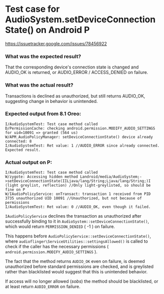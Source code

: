 # Test case for AudioSystem.setDeviceConnectionState() on Android P

https://issuetracker.google.com/issues/78456922

### What was the expected result?
That the corresponding device's connection state is changed and AUDIO_OK is returned,
or AUDIO_ERROR / ACCESS_DENIED on failure.

### What was the actual result?
Transactions is declined as unauthorized, but still returns AUDIO_OK, suggesting change in behavior is unintended.

### Expected output from 8.1 Oreo:
```
I/AudioSystemTest: Test case method called
D/PermissionCache: checking android.permission.MODIFY_AUDIO_SETTINGS for uid=10091 => granted (564 us)
W/APM_AudioPolicyManager: setDeviceConnectionState() device already connected: 8
I/AudioSystemTest: Ret value: 1 //AUDIO_ERROR since already connected. Expected result.
```

### Actual output on P:
```
I/AudioSystemTest: Test case method called
W/zygote: Accessing hidden method Landroid/media/AudioSystem;->setDeviceConnectionState(IILjava/lang/String;Ljava/lang/String;)I (light greylist, reflection) //Only light-greylisted, so should be fine on P
W/IAudioPolicyService: onTransact: transaction 1 received from PID 3735 unauthorized UID 10091 //Unauthorized, but not because of permissions
I/AudioSystemTest: Ret value: 0 //AUDIO_OK, even though it failed.
```

```IAudioPolicyService``` declines the transaction as unauthorized after successfully binding to it in ```AudioSystem::setDeviceConnectionState()```, which would return ```PERMISSION_DENIED``` ( -1 ) on failure.

This happens before ```AudioPolicyService::setDeviceConnectionState()```, where ```audioflinger\ServiceUtilities::settingsAllowed()``` is called to check if the caller has the necessary permissions ( ```android.permission.MODIFY_AUDIO_SETTINGS``` ).

The fact that the method returns ```AUDIO_OK``` even on failure, is deemed unauthorized before standard permissions are checked, and is greylisted rather than blacklisted would suggest that this is unintended behavior.

If access will no longer allowed (*sobs*) the method should be blacklisted, or at least return ```AUDIO_ERROR``` on failure.
